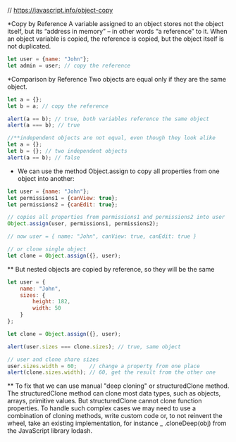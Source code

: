 // https://javascript.info/object-copy

*Copy by Reference
A variable assigned to an object stores not the object itself, but its “address in memory” – in other words “a
reference” to it. When an object variable is copied, the reference is copied, but the object itself is not duplicated.

```javascript
let user = {name: "John"};
let admin = user; // copy the reference
```

*Comparison by Reference
Two objects are equal only if they are the same object.

```javascript
let a = {};
let b = a; // copy the reference

alert(a == b); // true, both variables reference the same object
alert(a === b); // true

//**independent objects are not equal, even though they look alike
let a = {};
let b = {}; // two independent objects
alert(a == b); // false
```

* We can use the method Object.assign to copy all properties from one object into another:

```javascript
let user = {name: "John"};
let permissions1 = {canView: true};
let permissions2 = {canEdit: true};

// copies all properties from permissions1 and permissions2 into user
Object.assign(user, permissions1, permissions2);

// now user = { name: "John", canView: true, canEdit: true }

// or clone single object
let clone = Object.assign({}, user);
```

** But nested objects are copied by reference, so they will be the same

```javascript
let user = {
    name: "John",
    sizes: {
        height: 182,
        width: 50
    }
};

let clone = Object.assign({}, user);

alert(user.sizes === clone.sizes); // true, same object

// user and clone share sizes
user.sizes.width = 60;    // change a property from one place
alert(clone.sizes.width); // 60, get the result from the other one
```

** To fix that we can use manual "deep cloning" or structuredClone method.
The structuredClone method can clone most data types, such as objects, arrays, primitive values.
But structuredClone cannot clone function properties. To handle such complex cases we may need to use a combination of
cloning methods, write custom code or, to not reinvent the wheel, take an existing implementation, for instance _
.cloneDeep(obj) from the JavaScript library lodash.



